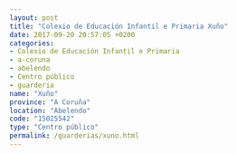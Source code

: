 ```yaml
---
layout: post
title: "Colexio de Educación Infantil e Primaria Xuño"
date: 2017-09-20 20:57:05 +0200
categories:
- Colexio de Educación Infantil e Primaria
- a-coruna
- abelendo
- Centro público
- guarderia
name: "Xuño"
province: "A Coruña"
location: "Abelendo"
code: "15025542"
type: "Centro público"
permalink: /guarderias/xuno.html
---
```

